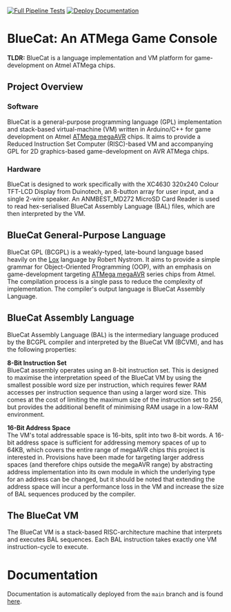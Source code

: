 [![Full Pipeline Tests](https://github.com/BrynMcKerracher/ATMega-BlueCat/actions/workflows/Full%20Pipeline%20Test.yml/badge.svg)](https://github.com/BrynMcKerracher/ATMega-BlueCat/actions/workflows/Full%20Pipeline%20Test.yml) [![Deploy Documentation](https://github.com/BrynMcKerracher/ATMega-BlueCat/actions/workflows/Upload%20Documentation.yml/badge.svg)](https://github.com/BrynMcKerracher/ATMega-BlueCat/actions/workflows/Upload%20Documentation.yml)

# BlueCat: An ATMega Game Console
**TLDR:** BlueCat is a language implementation and VM platform for game-development on Atmel ATMega chips.

## Project Overview 
### Software
BlueCat is a general-purpose programming language (GPL) implementation and stack-based virtual-machine (VM) written in Arduino/C++ for game development on Atmel [ATMega megaAVR](https://en.wikipedia.org/wiki/AVR_microcontrollers#:~:text=megaAVR%20%E2%80%93%20the%20ATmega%20series) chips. It aims to provide a Reduced Instruction Set Computer (RISC)-based VM and accompanying GPL for 2D graphics-based game-development on AVR ATMega chips. 

### Hardware
BlueCat is designed to work specifically with the XC4630 320x240 Colour TFT-LCD Display from Duinotech, an 8-button array for user input, and a single 2-wire speaker. An ANMBEST_MD272 MicroSD Card Reader is used to read hex-serialised BlueCat Assembly Language (BAL) files, which are then interpreted by the VM.

## BlueCat General-Purpose Language
BlueCat GPL (BCGPL) is a weakly-typed, late-bound language based heavily on the [Lox](https://craftinginterpreters.com/the-lox-language.html) language by Robert Nystrom. It aims to provide a simple grammar for Object-Oriented Programming (OOP), with an emphasis on game-development targeting [ATMega megaAVR](https://en.wikipedia.org/wiki/AVR_microcontrollers#:~:text=megaAVR%20%E2%80%93%20the%20ATmega%20series) series chips from Atmel. The compilation process is a single pass to reduce the complexity of implementation. The compiler's output language is BlueCat Assembly Language.

## BlueCat Assembly Language
BlueCat Assembly Language (BAL) is the intermediary language produced by the BCGPL compiler and interpreted by the BlueCat VM (BCVM), and has the following properties:

**8-Bit Instruction Set**   
BlueCat assembly operates using an 8-bit instruction set. This is designed to maximise the interpretation speed of the BlueCat VM by using the smallest possible word size per instruction, which requires fewer RAM accesses per instruction sequence than using a larger word size. This comes at the cost of limiting the maximum size of the instruction set to 256, but provides the additional benefit of minimising RAM usage in a low-RAM environment.  

**16-Bit Address Space**  
The VM's total addressable space is 16-bits, split into two 8-bit words. A 16-bit address space is sufficient for addressing memory spaces of up to 64KB, which covers the entire range of megaAVR chips this project is interested in. Provisions have been made for targeting larger address spaces (and therefore chips outside the megaAVR range) by abstracting address implementation into its own module in which the underlying type for an address can be changed, but it should be noted that extending the address space will incur a performance loss in the VM and increase the size of BAL sequences produced by the compiler.

## The BlueCat VM
The BlueCat VM is a stack-based RISC-architecture machine that interprets and executes BAL sequences. Each BAL instruction takes exactly one VM instruction-cycle to execute.

# Documentation
Documentation is automatically deployed from the ```main``` branch and is found <a href="https://brynmckerracher.github.io/ATMega-BlueCat/">here</a>.
